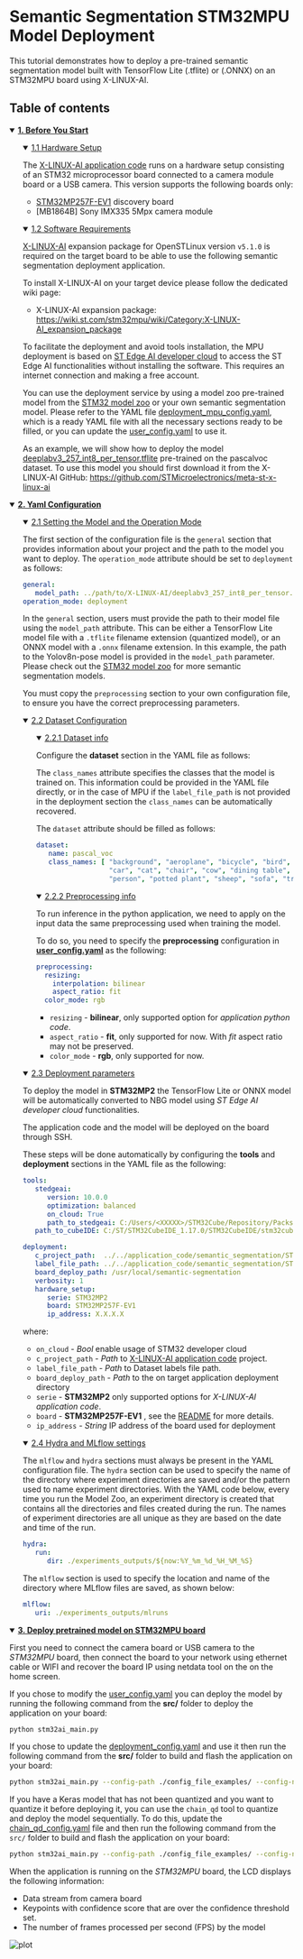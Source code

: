 # Semantic Segmentation STM32MPU Model Deployment

This tutorial demonstrates how to deploy a pre-trained semantic segmentation model built with TensorFlow Lite (.tflite) or (.ONNX) on an STM32MPU board using X-LINUX-AI.

## <a id="">Table of contents</a>

<details open><summary><a href="#1"><b>1. Before You Start</b></a></summary><a id="1"></a>
<ul><details open><summary><a href="#1-1">1.1 Hardware Setup</a></summary><a id="1-1"></a>

The [X-LINUX-AI application code](../../application_code/object_detection/STM32MP-LINUX/README.md) runs on a hardware setup consisting of an STM32 microprocessor board connected to a camera module board or a USB camera. This version supports the following boards only:

- [STM32MP257F-EV1](https://www.st.com/en/evaluation-tools/stm32mp257f-ev1) discovery board
- [MB1864B]  Sony IMX335 5Mpx camera module

</details></ul>
<ul><details open><summary><a href="#1-2">1.2 Software Requirements</a></summary><a id="1-2"></a>

[X-LINUX-AI](https://www.st.com/en/embedded-software/x-linux-ai.html) expansion package for OpenSTLinux version `v5.1.0` is required on the target board to be able to use the following semantic segmentation deployment application.

To install X-LINUX-AI on your target device please follow the dedicated wiki page:

- X-LINUX-AI expansion package: https://wiki.st.com/stm32mpu/wiki/Category:X-LINUX-AI_expansion_package

To facilitate the deployment and avoid tools installation, the MPU deployment is based on [ST Edge AI developer cloud](https://stedgeai-dc.st.com/home) to access the ST Edge AI functionalities without installing the software. This requires an internet connection and making a free account.

You can use the deployment service by using a model zoo pre-trained model from the [STM32 model zoo](../pretrained_models/README.md) or your own semantic segmentation model. Please refer to the YAML file [deployment_mpu_config.yaml](../src/config_file_examples/deployment_mpu_config.yaml), which is a ready YAML file with all the necessary sections ready to be filled, or you can update the [user_config.yaml](../src/user_config.yaml) to use it.

As an example, we will show how to deploy the model [deeplabv3_257_int8_per_tensor.tflite](../path/to/deeplabv3_257_int8_per_tensor.tflite) pre-trained on the pascalvoc dataset. To use this model you should first download it from the X-LINUX-AI GitHub: https://github.com/STMicroelectronics/meta-st-x-linux-ai

</details></ul>
</details>
<details open><summary><a href="#2"><b>2. Yaml Configuration</b></a></summary><a id="2"></a>

<ul><details open><summary><a href="#2-1">2.1 Setting the Model and the Operation Mode</a></summary><a id="2-1"></a>

The first section of the configuration file is the `general` section that provides information about your project and the path to the model you want to deploy. The `operation_mode` attribute should be set to `deployment` as follows:

```yaml
general:
   model_path: ../path/to/X-LINUX-AI/deeplabv3_257_int8_per_tensor.tflite
operation_mode: deployment
```

In the `general` section, users must provide the path to their model file using the `model_path` attribute. This can be either a TensorFlow Lite model file with a `.tflite` filename extension (quantized model), or an ONNX model with a `.onnx` filename extension.
In this example, the path to the Yolov8n-pose model is provided in the `model_path` parameter. Please check out the [STM32 model zoo](../pretrained_models/README.md) for more semantic segmentation models.

You must copy the `preprocessing` section to your own configuration file, to ensure you have the correct preprocessing parameters.

</details></ul>
<ul><details open><summary><a href="#2-2">2.2 Dataset Configuration</a></summary><a id="2-2"></a>
<ul><details open><summary><a href="#2-2-1">2.2.1 Dataset info</a></summary><a id="2-2-1"></a>

Configure the **dataset** section in the YAML file as follows:

The `class_names` attribute specifies the classes that the model is trained on. This information could be provided in the YAML file directly, or in the case of MPU if the `label_file_path` is not provided in the deployment section the `class_names` can be automatically recovered.

The `dataset` attribute should be filled as follows:
```yaml
dataset:
   name: pascal_voc
   class_names: [ "background", "aeroplane", "bicycle", "bird", "boat", "bottle", "bus",
                  "car", "cat", "chair", "cow", "dining table", "dog", "horse", "motorbike",
                  "person", "potted plant", "sheep", "sofa", "train", "tv/monitor" ]
```

</details></ul>
<ul><details open><summary><a href="#2-2-2">2.2.2 Preprocessing info</a></summary><a id="2-2-2"></a>

To run inference in the python application, we need to apply on the input data the same preprocessing used when training the model.

To do so, you need to specify the **preprocessing** configuration in **[user_config.yaml](../src/user_config.yaml)** as the following:

```yaml
preprocessing:
  resizing:
    interpolation: bilinear
    aspect_ratio: fit
  color_mode: rgb
```

- `resizing` - **bilinear**, only supported option for *application python code*.
- `aspect_ratio` - **fit**, only supported for now. With *fit* aspect ratio may not be preserved.
- `color_mode` -  **rgb**, only supported for now.

</details></ul>
</details></ul>
<ul><details open><summary><a href="#2-3">2.3 Deployment parameters</a></summary><a id="2-3"></a>

To deploy the model in **STM32MP2** the TensorFlow Lite or ONNX model will be automatically converted to NBG model using *ST Edge AI developer cloud* functionalities.

The application code and the model will be deployed on the board through SSH.

These steps will be done automatically by configuring the **tools** and **deployment** sections in the YAML file as the following:

```yaml
tools:
   stedgeai:
      version: 10.0.0
      optimization: balanced
      on_cloud: True
      path_to_stedgeai: C:/Users/<XXXXX>/STM32Cube/Repository/Packs/STMicroelectronics/X-CUBE-AI/<*.*.*>/Utilities/windows/stedgeai.exe
   path_to_cubeIDE: C:/ST/STM32CubeIDE_1.17.0/STM32CubeIDE/stm32cubeide.exe

deployment:
   c_project_path:  ../../application_code/semantic_segmentation/STM32MP-LINUX/
   label_file_path: ../../application_code/semantic_segmentation/STM32MP-LINUX/Resources/labelmap.txt
   board_deploy_path: /usr/local/semantic-segmentation
   verbosity: 1
   hardware_setup:
      serie: STM32MP2
      board: STM32MP257F-EV1
      ip_address: X.X.X.X
```

where:
- `on_cloud` - *Bool* enable usage of STM32 developer cloud
- `c_project_path` - *Path* to [X-LINUX-AI application code](../../application_code/object_detection/STM32MP-LINUX/README.md) project.
- `label_file_path` - *Path* to Dataset labels file path.
- `board_deploy_path` - *Path* to the on target application deployment directory
- `serie` - **STM32MP2** only supported options for *X-LINUX-AI application code*.
- `board` - **STM32MP257F-EV1** , see the [README](../../application_code/pose_estimation/STM32MP-LINUX/README.md) for more details.
- `ip_address` - *String* IP address of the board used for deployment

</details></ul>
<ul><details open><summary><a href="#2-4">2.4 Hydra and MLflow settings</a></summary><a id="2-4"></a>

The `mlflow` and `hydra` sections must always be present in the YAML configuration file. The `hydra` section can be used to specify the name of the directory where experiment directories are saved and/or the pattern used to name experiment directories. With the YAML code below, every time you run the Model Zoo, an experiment directory is created that contains all the directories and files created during the run. The names of experiment directories are all unique as they are based on the date and time of the run.

```yaml
hydra:
   run:
      dir: ./experiments_outputs/${now:%Y_%m_%d_%H_%M_%S}
```

The `mlflow` section is used to specify the location and name of the directory where MLflow files are saved, as shown below:

```yaml
mlflow:
   uri: ./experiments_outputs/mlruns
```

</details></ul>
</details>
<details open><summary><a href="#3"><b>3. Deploy pretrained model on STM32MPU board</b></a></summary><a id="3"></a>

First you need to connect the camera board or USB camera to the *STM32MPU* board, then connect the board to your network using ethernet cable or WIFI and recover the board IP using netdata tool on the on the home screen.

If you chose to modify the [user_config.yaml](../src/user_config.yaml) you can deploy the model by running the following command from the **src/** folder to deploy the application on your board:

```bash
python stm32ai_main.py
```
If you chose to update the [deployment_config.yaml](../src/config_file_examples/deployment_mpu_config.yaml) and use it then run the following command from the **src/** folder to build and flash the application on your board:

```bash
python stm32ai_main.py --config-path ./config_file_examples/ --config-name deployment_mpu_config.yaml
```

If you have a Keras model that has not been quantized and you want to quantize it before deploying it, you can use the `chain_qd` tool to quantize and deploy the model sequentially. To do this, update the [chain_qd_config.yaml](../src/config_file_examples/chain_qd_config.yaml) file and then run the following command from the `src/` folder to build and flash the application on your board:

```bash
python stm32ai_main.py --config-path ./config_file_examples/ --config-name chain_qd_config.yaml
```

When the application is running on the *STM32MPU* board, the LCD displays the following information:
- Data stream from camera board
- Keypoints with confidence score that are over the confidence threshold set.
- The number of frames processed per second (FPS) by the model

![plot](./doc/img/output_mpu_application.JPG)

</details>
